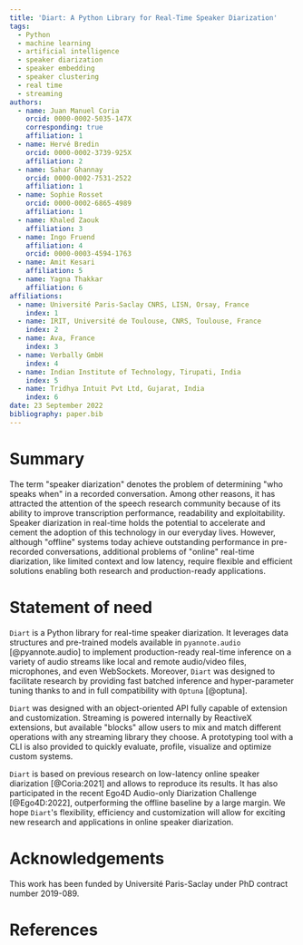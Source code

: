 ```yaml
---
title: 'Diart: A Python Library for Real-Time Speaker Diarization'
tags:
  - Python
  - machine learning
  - artificial intelligence
  - speaker diarization
  - speaker embedding
  - speaker clustering
  - real time
  - streaming
authors:
  - name: Juan Manuel Coria
    orcid: 0000-0002-5035-147X
    corresponding: true
    affiliation: 1
  - name: Hervé Bredin
    orcid: 0000-0002-3739-925X
    affiliation: 2
  - name: Sahar Ghannay
    orcid: 0000-0002-7531-2522
    affiliation: 1 
  - name: Sophie Rosset
    orcid: 0000-0002-6865-4989
    affiliation: 1
  - name: Khaled Zaouk
    affiliation: 3
  - name: Ingo Fruend
    affiliation: 4
    orcid: 0000-0003-4594-1763
  - name: Amit Kesari
    affiliation: 5
  - name: Yagna Thakkar
    affiliation: 6
affiliations:
  - name: Université Paris-Saclay CNRS, LISN, Orsay, France
    index: 1
  - name: IRIT, Université de Toulouse, CNRS, Toulouse, France
    index: 2
  - name: Ava, France
    index: 3
  - name: Verbally GmbH
    index: 4
  - name: Indian Institute of Technology, Tirupati, India
    index: 5
  - name: Tridhya Intuit Pvt Ltd, Gujarat, India
    index: 6
date: 23 September 2022
bibliography: paper.bib
---
```


# Summary

The term "speaker diarization" denotes the problem of determining
"who speaks when" in a recorded conversation. Among other reasons, it
has attracted the attention of the speech research community because of
its ability to improve transcription performance, readability and
exploitability. Speaker diarization in real-time holds the potential to
accelerate and cement the adoption of this technology in our everyday lives.
However, although "offline" systems today achieve outstanding performance
in pre-recorded conversations, additional problems of "online" real-time
diarization, like limited context and low latency, require flexible and
efficient solutions enabling both research and production-ready applications.

# Statement of need

`Diart` is a Python library for real-time speaker diarization. It leverages
data structures and pre-trained models available in `pyannote.audio`
[@pyannote.audio] to implement production-ready real-time inference on a variety
of audio streams like local and remote audio/video files, microphones, and even
WebSockets. Moreover, `Diart` was designed to facilitate research by providing
fast batched inference and hyper-parameter tuning thanks to and in full
compatibility with `Optuna` [@optuna].

`Diart` was designed with an object-oriented API fully capable of extension and
customization. Streaming is powered internally by ReactiveX extensions, but
available "blocks" allow users to mix and match different operations with any
streaming library they choose. A prototyping tool with a CLI is also provided to
quickly evaluate, profile, visualize and optimize custom systems.

`Diart` is based on previous research on low-latency online speaker diarization
[@Coria:2021] and allows to reproduce its results. It has also participated in the
recent Ego4D Audio-only Diarization Challenge [@Ego4D:2022], outperforming the
offline baseline by a large margin. We hope `Diart`'s flexibility, efficiency and
customization will allow for exciting new research and applications in online
speaker diarization.

# Acknowledgements

This work has been funded by Université Paris-Saclay under PhD contract number 2019-089.

# References